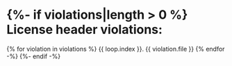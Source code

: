 {%- if violations|length > 0 %}
License header violations:
==========================
{% for violation in violations %}
{{ loop.index }}. {{ violation.file }}
{% endfor -%}
{%- endif -%}
